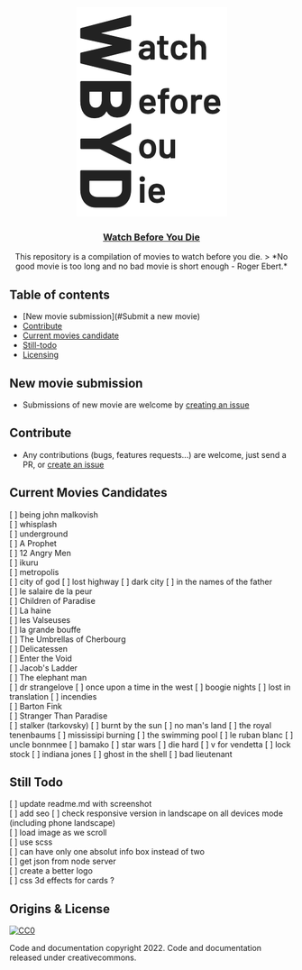 <p align="center">
  <a href="https://watchbeforeyoudie.com/">
    <img src="logo.png" alt="Watch Before You Die Logo" width="267" height="372">
  </a>
</p>

<h3 align="center"><a href="https://watchbeforeyoudie.com">Watch Before You Die</a></h3>

<p align="center">
  This repository is a compilation of movies to watch before you die.  
  > *No good movie is too long and no bad movie is short enough - Roger Ebert.*
</p>


## Table of contents

- [New movie submission](#Submit a new movie)
- [Contribute](#bugs)
- [Current movies candidate](#candidates)
- [Still-todo](#Still-todo)
- [Licensing](#Licensing)

## New movie submission 
* Submissions of new movie are welcome by [creating an issue](https://github.com/ngermeau/watch_before_you_die/issues/new)

## Contribute 
* Any contributions (bugs, features requests...) are welcome, just send a PR, or [create an issue](https://github.com/ngermeau/watch_before_you_die/issues/new)

## Current Movies Candidates
[ ] being john malkovish  
[ ] whisplash   
[ ] underground  
[ ] A Prophet  
[ ] 12 Angry Men   
[ ] ikuru  
[ ] metropolis  
[ ] city of god 
[ ] lost highway
[ ] dark city 
[ ] in the names of the father  
[ ] le salaire de la peur  
[ ] Children of Paradise  
[ ] La haine   
[ ] les Valseuses   
[ ] la grande bouffe  
[ ] The Umbrellas of Cherbourg  
[ ] Delicatessen  
[ ] Enter the Void  
[ ] Jacob's Ladder  
[ ] The elephant man   
[ ] dr strangelove
[ ] once upon a time in the west 
[ ] boogie nights 
[ ] lost in translation
[ ] incendies   
[ ] Barton Fink  
[ ] Stranger Than Paradise  
[ ] stalker (tarkovsky)
[ ] burnt by the sun 
[ ] no man's land 
[ ] the royal tenenbaums 
[ ] mississipi burning 
[ ] the swimming pool
[ ] le ruban blanc
[ ] uncle bonnmee 
[ ] bamako
[ ] star wars 
[ ] die hard 
[ ] v for vendetta 
[ ] lock stock 
[ ] indiana jones 
[ ] ghost in the shell
[ ] bad lieutenant

## Still Todo
[ ] update readme.md with screenshot  
[ ] add seo 
[ ] check responsive version in landscape on all devices mode (including phone landscape)  
[ ] load image as we scroll    
[ ] use scss  
[ ] can have only one absolut info box instead of two  
[ ] get json from node server   
[ ] create a better logo   
[ ] css 3d effects for cards ?  

## Origins & License

[![CC0](http://mirrors.creativecommons.org/presskit/buttons/88x31/svg/cc-zero.svg)](https://creativecommons.org/publicdomain/zero/1.0/)

Code and documentation copyright 2022. Code and documentation released under creativecommons.
